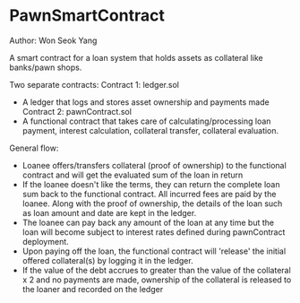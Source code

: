 # PawnSmartContract

Author: Won Seok Yang

A smart contract for a loan system that holds assets as collateral like banks/pawn shops.

Two separate contracts:
Contract 1: ledger.sol
- A ledger that logs and stores asset ownership and payments made
Contract 2: pawnContract.sol 
- A functional contract that takes care of calculating/processing loan payment, 
interest calculation, collateral transfer, collateral evaluation. 

General flow:
- Loanee offers/transfers collateral (proof of ownership) to the functional contract and 
will get the evaluated sum of the loan in return
- If the loanee doesn't like the terms, they can return the complete loan sum back 
to the functional contract. All incurred fees are paid by the loanee.
Along with the proof of ownership, the details of the loan such as loan amount and 
date are kept in the ledger.
- The loanee can pay back any amount of the loan at any time but the loan will 
become subject to interest rates defined during pawnContract deployment.
- Upon paying off the loan, the functional contract will 'release' the initial 
offered collateral(s) by logging it in the ledger.
- If the value of the debt accrues to greater than the value of the 
collateral x 2 and no payments are made, ownership of the collateral is 
released to the loaner and recorded on the ledger
